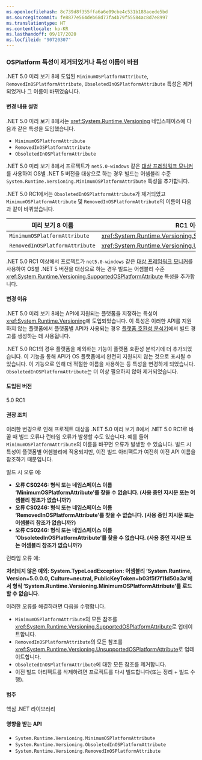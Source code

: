 ```yaml
---
ms.openlocfilehash: 8c739d8f355ffa6a6e09cbe4c531b188acede5bd
ms.sourcegitcommit: fe8877e564deb68d77fa4b79f55584ac8d7e8997
ms.translationtype: HT
ms.contentlocale: ko-KR
ms.lasthandoff: 09/17/2020
ms.locfileid: "90720307"
---
```

### <a name="osplatform-attributes-renamed-or-removed"></a>OSPlatform 특성이 제거되었거나 특성 이름이 바뀜

.NET 5.0 미리 보기 8에 도입된 `MinimumOSPlatformAttribute`, `RemovedInOSPlatformAttribute`, `ObsoletedInOSPlatformAttribute` 특성은 제거되었거나 그 이름이 바뀌었습니다.

#### <a name="change-description"></a>변경 내용 설명

.NET 5.0 미리 보기 8에서는 <xref:System.Runtime.Versioning> 네임스페이스에 다음과 같은 특성을 도입했습니다.

- `MinimumOSPlatformAttribute`
- `RemovedInOSPlatformAttribute`
- `ObsoletedInOSPlatformAttribute`

.NET 5.0 미리 보기 8에서 프로젝트가 `net5.0-windows` 같은 [대상 프레임워크 모니커](../../../../docs/standard/frameworks.md)를 사용하여 OS별 .NET 5 버전을 대상으로 하는 경우 빌드는 어셈블리 수준 `System.Runtime.Versioning.MinimumOSPlatformAttribute` 특성을 추가합니다.

.NET 5.0 RC1에서는 `ObsoletedInOSPlatformAttribute`가 제거되었고 `MinimumOSPlatformAttribute` 및 `RemovedInOSPlatformAttribute`의 이름이 다음과 같이 바뀌었습니다.

| 미리 보기 8 이름 | RC1 이상 이름 |
| - | - |
| `MinimumOSPlatformAttribute` | <xref:System.Runtime.Versioning.SupportedOSPlatformAttribute> |
| `RemovedInOSPlatformAttribute` | <xref:System.Runtime.Versioning.UnsupportedOSPlatformAttribute> |

.NET 5.0 RC1 이상에서 프로젝트가 `net5.0-windows` 같은 [대상 프레임워크 모니커](../../../../docs/standard/frameworks.md)를 사용하여 OS별 .NET 5 버전을 대상으로 하는 경우 빌드는 어셈블리 수준 <xref:System.Runtime.Versioning.SupportedOSPlatformAttribute> 특성을 추가합니다.

#### <a name="reason-for-change"></a>변경 이유

.NET 5.0 미리 보기 8에는 API에 지원되는 플랫폼을 지정하는 특성이 <xref:System.Runtime.Versioning>에 도입되었습니다. 이 특성은 이러한 API를 지원하지 않는 플랫폼에서 플랫폼별 API가 사용되는 경우 [플랫폼 호환성 분석기](../../../../docs/core/compatibility/code-analysis.md#ca1416-platform-compatibility)에서 빌드 경고를 생성하는 데 사용됩니다.

.NET 5.0 RC1의 경우 플랫폼을 제외하는 기능이 플랫폼 호환성 분석기에 더 추가되었습니다. 이 기능을 통해 API가 OS 플랫폼에서 완전히 지원되지 않는 것으로 표시될 수 있습니다. 이 기능으로 인해 더 적절한 이름을 사용하는 등 특성을 변경하게 되었습니다. `ObsoletedInOSPlatformAttribute`는 더 이상 필요하지 않아 제거되었습니다.

#### <a name="version-introduced"></a>도입된 버전

5.0 RC1

#### <a name="recommended-action"></a>권장 조치

이러한 변경으로 인해 프로젝트 대상을 .NET 5.0 미리 보기 8에서 .NET 5.0 RC1로 바꿀 때 빌드 오류나 런타임 오류가 발생할 수도 있습니다. 예를 들어 `MinimumOSPlatformAttribute`의 이름을 바꾸면 오류가 발생할 수 있습니다. 빌드 시 특성이 플랫폼별 어셈블리에 적용되지만, 이전 빌드 아티팩트가 여전히 이전 API 이름을 참조하기 때문입니다.

빌드 시 오류 예:

- **오류 CS0246: 형식 또는 네임스페이스 이름 ‘MinimumOSPlatformAttribute’를 찾을 수 없습니다. (사용 중인 지시문 또는 어셈블리 참조가 없습니까?)**
- **오류 CS0246: 형식 또는 네임스페이스 이름 ‘RemovedInOSPlatformAttribute’를 찾을 수 없습니다. (사용 중인 지시문 또는 어셈블리 참조가 없습니까?)**
- **오류 CS0246: 형식 또는 네임스페이스 이름 ‘ObsoletedInOSPlatformAttribute’를 찾을 수 없습니다. (사용 중인 지시문 또는 어셈블리 참조가 없습니까?)**

런타임 오류 예:

**처리되지 않은 예외: System.TypeLoadException: 어셈블리 ‘System.Runtime, Version=5.0.0.0, Culture=neutral, PublicKeyToken=b03f5f7f11d50a3a’에서 형식 ‘System.Runtime.Versioning.MinimumOSPlatformAttribute’를 로드할 수 없습니다.**

이러한 오류를 해결하려면 다음을 수행합니다.

- `MinimumOSPlatformAttribute`의 모든 참조를 <xref:System.Runtime.Versioning.SupportedOSPlatformAttribute>로 업데이트합니다.
- `RemovedInOSPlatformAttribute`의 모든 참조를 <xref:System.Runtime.Versioning.UnsupportedOSPlatformAttribute>로 업데이트합니다.
- `ObsoletedInOSPlatformAttribute`에 대한 모든 참조를 제거합니다.
- 이전 빌드 아티팩트를 삭제하려면 프로젝트를 다시 빌드합니다(또는 정리 + 빌드 수행).

#### <a name="category"></a>범주

핵심 .NET 라이브러리

#### <a name="affected-apis"></a>영향을 받는 API

- `System.Runtime.Versioning.MinimumOSPlatformAttribute`
- `System.Runtime.Versioning.ObsoletedInOSPlatformAttribute`
- `System.Runtime.Versioning.RemovedInOSPlatformAttribute`

<!--

#### Affected APIs

- `T:System.Runtime.Versioning.MinimumOSPlatformAttribute`
- `T:System.Runtime.Versioning.ObsoletedInOSPlatformAttribute`
- `T:System.Runtime.Versioning.RemovedInOSPlatformAttribute`

-->
